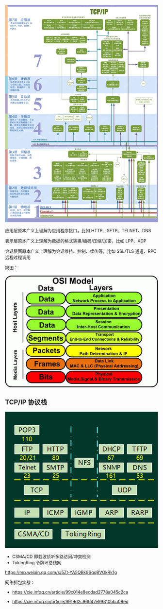 <img src=".assets/OSI7层模型.png" alt="img" style="zoom:80%;" />

应用层原本广义上理解为应用程序接口，比如 HTTP、SFTP、TELNET、DNS

表示层原本广义上理解为数据的格式转换/编码/压缩/加密，比如 LPP、XDP

会话层面原本广义上理解为会话维持、控制、续传等，比如 SSL/TLS 通道、RPC 远程过程调用

简图：

<img src=".assets/osi-model-1-1024x754.gif" alt="img" style="zoom:50%;" />

## TCP/IP 协议栈

![img](.assets/%E7%BD%91%E7%BB%9C%E5%88%86%E5%B1%82%E6%A8%A1%E5%9E%8B/ce101dfabef4435bb23ccaf105270830_.png)

- CSMA/CD 即载波侦听多路访问/冲突检测
- TokingRing 令牌环总线网

<https://mp.weixin.qq.com/s/5Zt-YA5QBk9SqqBVGkRk1g>

网络抓包实战：

- <https://xie.infoq.cn/article/99c014e8ecdad2778a045c2ca>

- https://xie.infoq.cn/article/9919d2c96647e99310bba09ed